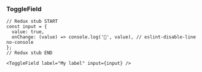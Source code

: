 ### ToggleField

    // Redux stub START
    const input = {
      value: true,
      onChange: (value) => console.log('🍇', value), // eslint-disable-line no-console
    };
    // Redux stub END

    <ToggleField label="My label" input={input} />
